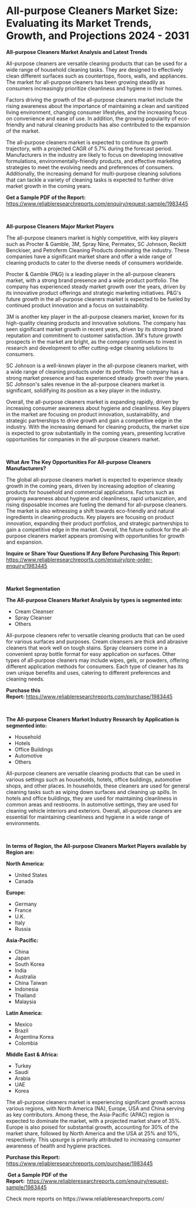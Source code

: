<p><h1>All-purpose Cleaners Market Size: Evaluating its Market Trends, Growth, and Projections 2024 - 2031</h1></p><p><strong>All-purpose Cleaners Market Analysis and Latest Trends</strong></p>
<p><p>All-purpose cleaners are versatile cleaning products that can be used for a wide range of household cleaning tasks. They are designed to effectively clean different surfaces such as countertops, floors, walls, and appliances. The market for all-purpose cleaners has been growing steadily as consumers increasingly prioritize cleanliness and hygiene in their homes.</p><p>Factors driving the growth of the all-purpose cleaners market include the rising awareness about the importance of maintaining a clean and sanitized living environment, changing consumer lifestyles, and the increasing focus on convenience and ease of use. In addition, the growing popularity of eco-friendly and natural cleaning products has also contributed to the expansion of the market.</p><p>The all-purpose cleaners market is expected to continue its growth trajectory, with a projected CAGR of 5.7% during the forecast period. Manufacturers in the industry are likely to focus on developing innovative formulations, environmentally-friendly products, and effective marketing strategies to meet the evolving needs and preferences of consumers. Additionally, the increasing demand for multi-purpose cleaning solutions that can tackle a variety of cleaning tasks is expected to further drive market growth in the coming years.</p></p>
<p><strong>Get a Sample PDF of the Report:&nbsp;</strong> <a href="https://www.reliableresearchreports.com/enquiry/request-sample/1983445">https://www.reliableresearchreports.com/enquiry/request-sample/1983445</a></p>
<p>&nbsp;</p>
<p><strong>All-purpose Cleaners Major Market Players</strong></p>
<p><p>The all-purpose cleaners market is highly competitive, with key players such as Procter & Gamble, 3M, Spray Nine, Permatex, SC Johnson, Reckitt Benckiser, and Petroferm Cleaning Products dominating the industry. These companies have a significant market share and offer a wide range of cleaning products to cater to the diverse needs of consumers worldwide.</p><p>Procter & Gamble (P&G) is a leading player in the all-purpose cleaners market, with a strong brand presence and a wide product portfolio. The company has experienced steady market growth over the years, driven by its innovative product offerings and strategic marketing initiatives. P&G's future growth in the all-purpose cleaners market is expected to be fueled by continued product innovation and a focus on sustainability.</p><p>3M is another key player in the all-purpose cleaners market, known for its high-quality cleaning products and innovative solutions. The company has seen significant market growth in recent years, driven by its strong brand reputation and commitment to customer satisfaction. 3M's future growth prospects in the market are bright, as the company continues to invest in research and development to offer cutting-edge cleaning solutions to consumers.</p><p>SC Johnson is a well-known player in the all-purpose cleaners market, with a wide range of cleaning products under its portfolio. The company has a strong market presence and has experienced steady growth over the years. SC Johnson's sales revenue in the all-purpose cleaners market is significant, solidifying its position as a key player in the industry.</p><p>Overall, the all-purpose cleaners market is expanding rapidly, driven by increasing consumer awareness about hygiene and cleanliness. Key players in the market are focusing on product innovation, sustainability, and strategic partnerships to drive growth and gain a competitive edge in the industry. With the increasing demand for cleaning products, the market size is expected to grow substantially in the coming years, presenting lucrative opportunities for companies in the all-purpose cleaners market.</p></p>
<p>&nbsp;</p>
<p><strong>What Are The Key Opportunities For All-purpose Cleaners Manufacturers?</strong></p>
<p><p>The global all-purpose cleaners market is expected to experience steady growth in the coming years, driven by increasing adoption of cleaning products for household and commercial applications. Factors such as growing awareness about hygiene and cleanliness, rapid urbanization, and rising disposable incomes are fueling the demand for all-purpose cleaners. The market is also witnessing a shift towards eco-friendly and natural ingredients in cleaning products. Key players are focusing on product innovation, expanding their product portfolios, and strategic partnerships to gain a competitive edge in the market. Overall, the future outlook for the all-purpose cleaners market appears promising with opportunities for growth and expansion.</p></p>
<p><strong>Inquire or Share Your Questions If Any Before Purchasing This Report:</strong> <a href="https://www.reliableresearchreports.com/enquiry/pre-order-enquiry/1983445">https://www.reliableresearchreports.com/enquiry/pre-order-enquiry/1983445</a></p>
<p>&nbsp;</p>
<p><strong>Market Segmentation</strong></p>
<p><strong>The All-purpose Cleaners Market Analysis by types is segmented into:</strong></p>
<p><ul><li>Cream Cleanser</li><li>Spray Cleanser</li><li>Others</li></ul></p>
<p><p>All-purpose cleaners refer to versatile cleaning products that can be used for various surfaces and purposes. Cream cleansers are thick and abrasive cleaners that work well on tough stains. Spray cleansers come in a convenient spray bottle format for easy application on surfaces. Other types of all-purpose cleaners may include wipes, gels, or powders, offering different application methods for consumers. Each type of cleaner has its own unique benefits and uses, catering to different preferences and cleaning needs.</p></p>
<p><strong>Purchase this Report:&nbsp;</strong><a href="https://www.reliableresearchreports.com/purchase/1983445">https://www.reliableresearchreports.com/purchase/1983445</a></p>
<p>&nbsp;</p>
<p><strong>The All-purpose Cleaners Market Industry Research by Application is segmented into:</strong></p>
<p><ul><li>Household</li><li>Hotels</li><li>Office Buildings</li><li>Automotive</li><li>Others</li></ul></p>
<p><p>All-purpose cleaners are versatile cleaning products that can be used in various settings such as households, hotels, office buildings, automotive shops, and other places. In households, these cleaners are used for general cleaning tasks such as wiping down surfaces and cleaning up spills. In hotels and office buildings, they are used for maintaining cleanliness in common areas and restrooms. In automotive settings, they are used for cleaning vehicle interiors and exteriors. Overall, all-purpose cleaners are essential for maintaining cleanliness and hygiene in a wide range of environments.</p></p>
<p>&nbsp;</p>
<p><strong>In terms of Region, the All-purpose Cleaners Market Players available by Region are:</strong></p>
<p>
    <p> <strong> North America: </strong>
        <ul>
            <li>United States</li>
            <li>Canada</li>
        </ul>
        </p> 
    <p> <strong> Europe: </strong>
        <ul>
            <li>Germany</li>
            <li>France</li>
            <li>U.K.</li>
            <li>Italy</li>
            <li>Russia</li>
        </ul>
        </p> 
    <p> <strong> Asia-Pacific: </strong>
        <ul>
            <li>China</li>
            <li>Japan</li>
            <li>South Korea</li>
            <li>India</li>
            <li>Australia</li>
            <li>China Taiwan</li>
            <li>Indonesia</li>
            <li>Thailand</li>
            <li>Malaysia</li>
        </ul>
        </p> 
    <p> <strong> Latin America: </strong>
        <ul>
            <li>Mexico</li>
            <li>Brazil</li>
            <li>Argentina Korea</li>
            <li>Colombia</li>
        </ul>
        </p> 
    <p> <strong> Middle East & Africa: </strong>
        <ul>
            <li>Turkey</li>
            <li>Saudi</li>
            <li>Arabia</li>
            <li>UAE</li>
            <li>Korea</li>
        </ul>
    </p>
    </p>
<p><p>The all-purpose cleaners market is experiencing significant growth across various regions, with North America (NA), Europe, USA and China serving as key contributors. Among these, the Asia-Pacific (APAC) region is expected to dominate the market, with a projected market share of 35%. Europe is also poised for substantial growth, accounting for 30% of the market share, followed by North America and the USA at 25% and 10%, respectively. This upsurge is primarily attributed to increasing consumer awareness of health and hygiene practices.</p></p>
<p><strong>Purchase this Report: </strong><a href="https://www.reliableresearchreports.com/purchase/1983445">https://www.reliableresearchreports.com/purchase/1983445</a></p>
<p>&nbsp;<strong>Get a Sample PDF of the Report:&nbsp;&nbsp;</strong><a href="https://www.reliableresearchreports.com/enquiry/request-sample/1983445">https://www.reliableresearchreports.com/enquiry/request-sample/1983445</a></p>
<p><strong></strong></p>
<p>Check more reports on https://www.reliableresearchreports.com/</p>